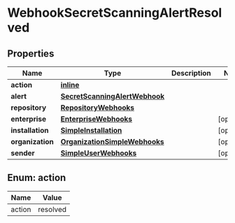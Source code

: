 
# WebhookSecretScanningAlertResolved

## Properties
Name | Type | Description | Notes
------------ | ------------- | ------------- | -------------
**action** | [**inline**](#Action) |  | 
**alert** | [**SecretScanningAlertWebhook**](SecretScanningAlertWebhook.md) |  | 
**repository** | [**RepositoryWebhooks**](RepositoryWebhooks.md) |  | 
**enterprise** | [**EnterpriseWebhooks**](EnterpriseWebhooks.md) |  |  [optional]
**installation** | [**SimpleInstallation**](SimpleInstallation.md) |  |  [optional]
**organization** | [**OrganizationSimpleWebhooks**](OrganizationSimpleWebhooks.md) |  |  [optional]
**sender** | [**SimpleUserWebhooks**](SimpleUserWebhooks.md) |  |  [optional]


<a id="Action"></a>
## Enum: action
Name | Value
---- | -----
action | resolved



